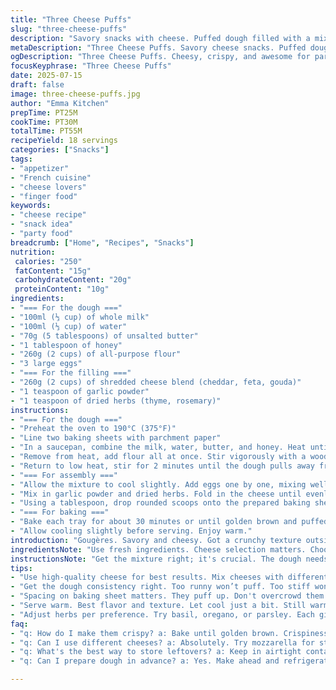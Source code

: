 ```yaml
---
title: "Three Cheese Puffs"
slug: "three-cheese-puffs"
description: "Savory snacks with cheese. Puffed dough filled with a mix of cheeses. Crispy outside, soft inside. Serve warm or cool. Good for gatherings. Got a rich flavor profile. A twist on classic gougères."
metaDescription: "Three Cheese Puffs. Savory cheese snacks. Puffed dough with cheddar, feta, gouda. Great for gatherings. Crispy outside. Soft inside. Serve warm."
ogDescription: "Three Cheese Puffs. Cheesy, crispy, and awesome for parties. Creamy filling with herbs. Enjoy warm or cool. Perfect snack. Share and savor."
focusKeyphrase: "Three Cheese Puffs"
date: 2025-07-15
draft: false
image: three-cheese-puffs.jpg
author: "Emma Kitchen"
prepTime: PT25M
cookTime: PT30M
totalTime: PT55M
recipeYield: 18 servings
categories: ["Snacks"]
tags:
- "appetizer"
- "French cuisine"
- "cheese lovers"
- "finger food"
keywords:
- "cheese recipe"
- "snack idea"
- "party food"
breadcrumb: ["Home", "Recipes", "Snacks"]
nutrition: 
 calories: "250"
 fatContent: "15g"
 carbohydrateContent: "20g"
 proteinContent: "10g"
ingredients:
- "=== For the dough ==="
- "100ml (⅓ cup) of whole milk"
- "100ml (⅓ cup) of water"
- "70g (5 tablespoons) of unsalted butter"
- "1 tablespoon of honey"
- "260g (2 cups) of all-purpose flour"
- "3 large eggs"
- "=== For the filling ==="
- "260g (2 cups) of shredded cheese blend (cheddar, feta, gouda)"
- "1 teaspoon of garlic powder"
- "1 teaspoon of dried herbs (thyme, rosemary)"
instructions:
- "=== For the dough ==="
- "Preheat the oven to 190°C (375°F)"
- "Line two baking sheets with parchment paper"
- "In a saucepan, combine the milk, water, butter, and honey. Heat until boiling."
- "Remove from heat, add flour all at once. Stir vigorously with a wooden spoon until it forms a ball."
- "Return to low heat, stir for 2 minutes until the dough pulls away from the sides."
- "=== For assembly ==="
- "Allow the mixture to cool slightly. Add eggs one by one, mixing well each time."
- "Mix in garlic powder and dried herbs. Fold in the cheese until evenly distributed."
- "Using a tablespoon, drop rounded scoops onto the prepared baking sheets, spaced apart."
- "=== For baking ==="
- "Bake each tray for about 30 minutes or until golden brown and puffed up."
- "Allow cooling slightly before serving. Enjoy warm."
introduction: "Gougères. Savory and cheesy. Got a crunchy texture outside. Soft inside. Heat transforms the dough. Three cheeses get together. Mix shredded cheddar, feta, gouda. Don’t forget the herbs. Adds a layer of dimension. Perfect bites for gatherings. Can be served warm or at room temperature. Simple yet rewarding. Cheese lovers rejoice. Good for parties or snack time."
ingredientsNote: "Use fresh ingredients. Cheese selection matters. Choose a mix that melts well. Feta adds tang. Consider aged cheddar for depth. Fresh herbs will elevate the dish. Can swap honey for sugar if desired. Use unsalted butter for better control of salt."
instructionsNote: "Get the mixture right; it's crucial. The dough needs to be mixed thoroughly. Proper cooking time makes all the difference. Golden brown means success. Let them cool a bit before diving in. Good to serve them fresh. Can be made ahead, reheated in the oven."
tips:
- "Use high-quality cheese for best results. Mix cheeses with different textures. Shredded ones melt nicely. Feta gives tangy twist. Consider aged cheeses. Will add depth. Fresh herbs make flavors pop. Each cheese plays role. Don’t skimp."
- "Get the dough consistency right. Too runny won’t puff. Too stiff won't spread. Stir until it forms ball. Keep it smooth. Heat changes texture. Don't rush this step. Must pull from pot sides. Ensure proper cooling."
- "Spacing on baking sheet matters. They puff up. Don't overcrowd them. Give room to expand. Use parchment paper. Helps with clean-up. Also prevents sticking. Rotate trays if uneven browning. Pay attention to oven hot spots."
- "Serve warm. Best flavor and texture. Let cool just a bit. Still warm but manageable. Can serve at room temperature. Perfect for gatherings. Great snack option. Can make ahead. Reheat before serving."
- "Adjust herbs per preference. Try basil, oregano, or parsley. Each gives unique taste. Garlic powder essential but tweak amount. Taste along the way. Add salt sparingly. Cheese adds salt too. Control flavors."
faq:
- "q: How do I make them crispy? a: Bake until golden brown. Crispiness comes from cooking time. Don't rush the oven. Check color."
- "q: Can I use different cheeses? a: Absolutely. Try mozzarella for stretch. Or parmesan for sharpness. Blend your favorites. Just balance flavors."
- "q: What's the best way to store leftovers? a: Keep in airtight container. In fridge. Can freeze too. Just reheat to crisp them back."
- "q: Can I prepare dough in advance? a: Yes. Make ahead and refrigerate. Let sit before baking. Avoid letting it dry out. Wrap well."

---
```

